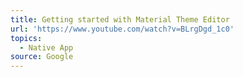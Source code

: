 ```yaml
---
title: Getting started with Material Theme Editor
url: 'https://www.youtube.com/watch?v=BLrgDgd_1c0'
topics:
  - Native App
source: Google
---
```


